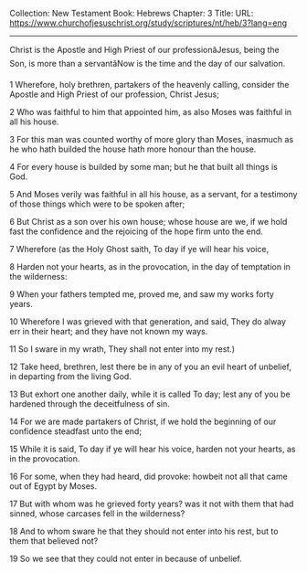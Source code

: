 Collection: New Testament
Book: Hebrews
Chapter: 3
Title: 
URL: https://www.churchofjesuschrist.org/study/scriptures/nt/heb/3?lang=eng

---

Christ is the Apostle and High Priest of our professionâJesus, being the Son, is more than a servantâNow is the time and the day of our salvation.

1 Wherefore, holy brethren, partakers of the heavenly calling, consider the Apostle and High Priest of our profession, Christ Jesus;

2 Who was faithful to him that appointed him, as also Moses was faithful in all his house.

3 For this man was counted worthy of more glory than Moses, inasmuch as he who hath builded the house hath more honour than the house.

4 For every house is builded by some man; but he that built all things is God.

5 And Moses verily was faithful in all his house, as a servant, for a testimony of those things which were to be spoken after;

6 But Christ as a son over his own house; whose house are we, if we hold fast the confidence and the rejoicing of the hope firm unto the end.

7 Wherefore (as the Holy Ghost saith, To day if ye will hear his voice,

8 Harden not your hearts, as in the provocation, in the day of temptation in the wilderness:

9 When your fathers tempted me, proved me, and saw my works forty years.

10 Wherefore I was grieved with that generation, and said, They do alway err in their heart; and they have not known my ways.

11 So I sware in my wrath, They shall not enter into my rest.)

12 Take heed, brethren, lest there be in any of you an evil heart of unbelief, in departing from the living God.

13 But exhort one another daily, while it is called To day; lest any of you be hardened through the deceitfulness of sin.

14 For we are made partakers of Christ, if we hold the beginning of our confidence steadfast unto the end;

15 While it is said, To day if ye will hear his voice, harden not your hearts, as in the provocation.

16 For some, when they had heard, did provoke: howbeit not all that came out of Egypt by Moses.

17 But with whom was he grieved forty years? was it not with them that had sinned, whose carcases fell in the wilderness?

18 And to whom sware he that they should not enter into his rest, but to them that believed not?

19 So we see that they could not enter in because of unbelief.
